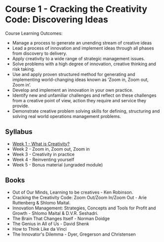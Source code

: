 # Course 1 - Cracking the Creativity Code: Discovering Ideas

Course Learning Outcomes: 
- Manage a process to generate an unending stream of creative ideas 
- Lead a process of innovation and implement ideas through all phases from discovery to delivery. 
- Apply creativity to a wide range of strategic management issues. 
- Solve problems with a high degree of innovation, creative thinking and risk taking. 
- Use and apply proven structured method for generating and implementing world-changing ideas known as ‘Zoom in, Zoom out, Zoom in’. 
- Develop and implement an innovation in your own practice. 
- Identify new and unfamiliar challenges and reflect on these challenges from a creative point of view, action they require and service they provide. 
- Demonstrate creative problem solving skills for defining, structuring and solving real world operations management problems.

## Syllabus
- [Week 1 - What is Creativity?](./w1.md)
- Week 2 - Zoom in, Zoom out, Zoom in
- Week 3 - Creativity in practice
- Week 4 - Reinventing yourself
- Week 5 - Bonus material (ungraded module)

## Books
- Out of Our Minds, Learning to be creatives - Ken Robinson.
- Cracking the Creativity Code: Zoom Out/Zoom In/Zoom Out - Arie Ruttenberg & Shlomo Maital.
- Innovation Management: Strategies, Concepts and Tools for Profit and Growth - Shlomo Maital & D.V.R. Seshadri.
- The Brain That Changes Itself - Norman Doidge
- The Genius in All of Us - David Shenk
- How to Think Like da Vinci
- The Innovator's Dilemma - Dyer, Gregerson and Christensen